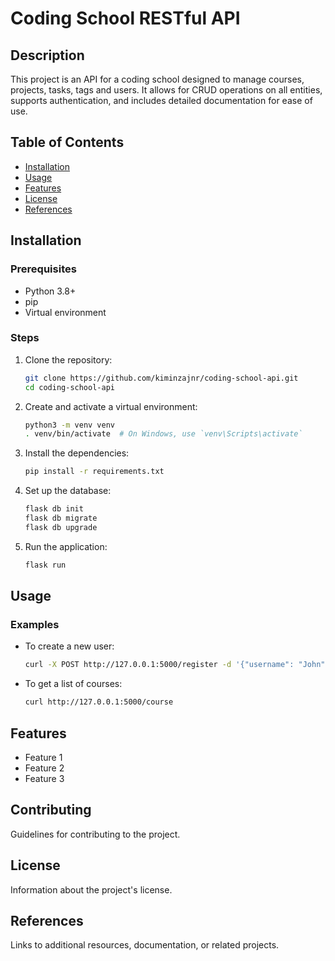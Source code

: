 # Coding School RESTful API

## Description
This project is an API for a coding school designed to manage courses, projects, tasks, tags and  users. It allows for CRUD operations on all entities, supports authentication, and includes detailed documentation for ease of use.

## Table of Contents
- [Installation](#installation)
- [Usage](#usage)
- [Features](#features)
- [License](#license)
- [References](#references)

## Installation
### Prerequisites
- Python 3.8+
- pip
- Virtual environment

### Steps
1. Clone the repository:
    ```bash
    git clone https://github.com/kiminzajnr/coding-school-api.git
    cd coding-school-api
    ```

2. Create and activate a virtual environment:
    ```bash
    python3 -m venv venv
    . venv/bin/activate  # On Windows, use `venv\Scripts\activate`
    ```

3. Install the dependencies:
    ```bash
    pip install -r requirements.txt
    ```

4. Set up the database:
    ```bash
    flask db init
    flask db migrate
    flask db upgrade
    ```

5. Run the application:
    ```bash
    flask run
    ```

## Usage
### Examples
- To create a new user:
    ```bash
    curl -X POST http://127.0.0.1:5000/register -d '{"username": "John", "password": "1234", "email": "john@example.com"}' -H "Content-Type: application/json"
    ```

- To get a list of courses:
    ```bash
    curl http://127.0.0.1:5000/course
    ```

## Features
- Feature 1
- Feature 2
- Feature 3

## Contributing
Guidelines for contributing to the project.

## License
Information about the project's license.

## References
Links to additional resources, documentation, or related projects.
